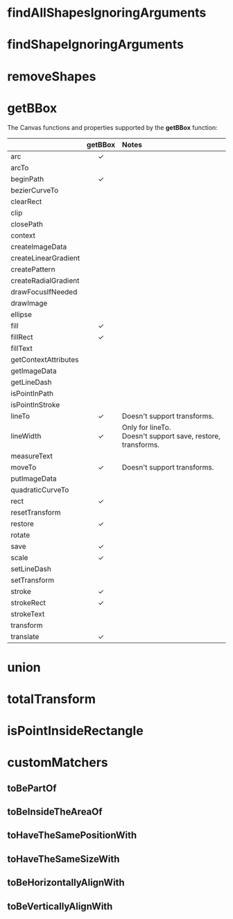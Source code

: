 
# findAllShapesIgnoringArguments
# findShapeIgnoringArguments
# removeShapes
# getBBox

The Canvas functions and properties supported by the **getBBox** function:

| |getBBox|Notes|
|:--|:-:|:--|
|arc|✓| |
|arcTo| | |
|beginPath|✓| |
|bezierCurveTo| | |
|clearRect| | |
|clip| | |
|closePath| | |
|context| | |
|createImageData| | |
|createLinearGradient| | |
|createPattern| | |
|createRadialGradient| | |
|drawFocusIfNeeded| | |
|drawImage| | |
|ellipse| | |
|fill|✓| |
|fillRect|✓| |
|fillText| | |
|getContextAttributes| | |
|getImageData| | |
|getLineDash| | |
|isPointInPath| | |
|isPointInStroke| | |
|lineTo|✓|Doesn't support transforms.|
|lineWidth|✓|Only for lineTo.<br>Doesn't support save, restore, transforms.|
|measureText| | |
|moveTo|✓|Doesn't support transforms.|
|putImageData| | |
|quadraticCurveTo| | |
|rect|✓| |
|resetTransform| | |
|restore|✓| |
|rotate| | |
|save|✓| |
|scale|✓| |
|setLineDash| | |
|setTransform| | |
|stroke|✓| |
|strokeRect|✓| |
|strokeText| | |
|transform| | |
|translate|✓| |


# union
# totalTransform
# isPointInsideRectangle
# customMatchers

## toBePartOf
## toBeInsideTheAreaOf
## toHaveTheSamePositionWith
## toHaveTheSameSizeWith
## toBeHorizontallyAlignWith
## toBeVerticallyAlignWith
